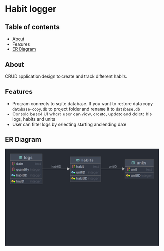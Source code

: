 # Habit logger

## Table of contents
- [About](#about)
- [Features](#features)
- [ER Diagram](#er-diagram)

## About
CRUD application design to create and track different habits.

## Features
- Program connects to sqlite database. If you want to restore 
data copy `database-copy.db` to project folder and rename it to `database.db`
- Console based UI where user can view, create, update and delete his logs, 
habits and units
- User can filter logs by selecting starting and ending date

## ER Diagram
![database](database.png)